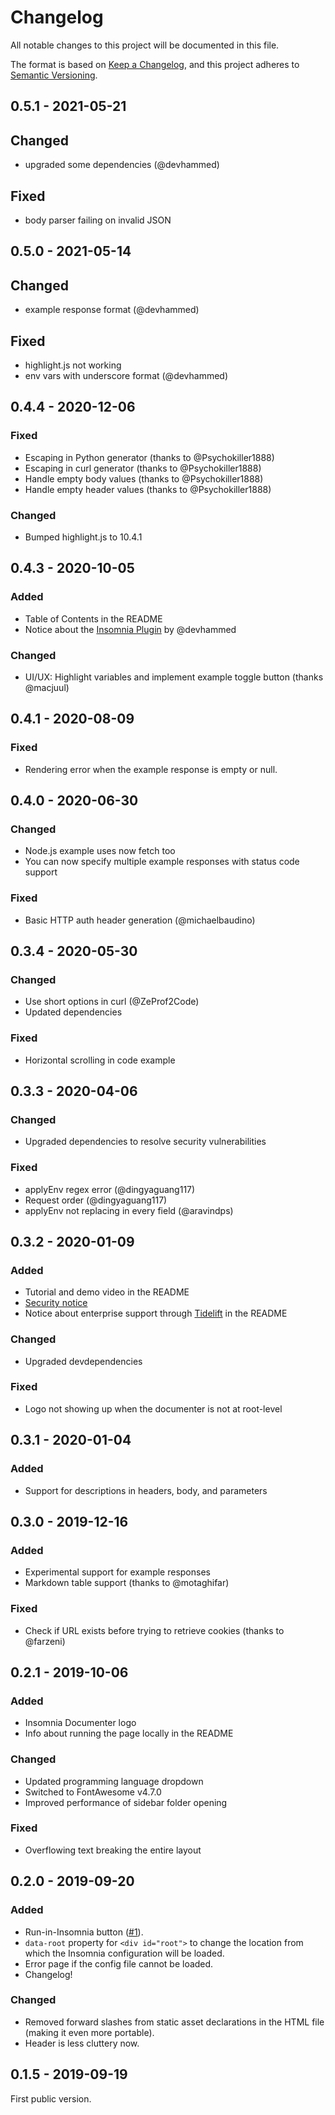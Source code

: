 # Changelog
All notable changes to this project will be documented in this file.

The format is based on [Keep a Changelog](https://keepachangelog.com/en/1.0.0/),
and this project adheres to [Semantic Versioning](https://semver.org/spec/v2.0.0.html).

## 0.5.1 - 2021-05-21
## Changed
- upgraded some dependencies (@devhammed)

## Fixed
- body parser failing on invalid JSON

## 0.5.0 - 2021-05-14
## Changed
- example response format (@devhammed)

## Fixed
- highlight.js not working
- env vars with underscore format (@devhammed)

## 0.4.4 - 2020-12-06
### Fixed
- Escaping in Python generator (thanks to @Psychokiller1888)
- Escaping in curl generator (thanks to @Psychokiller1888)
- Handle empty body values (thanks to @Psychokiller1888)
- Handle empty header values (thanks to @Psychokiller1888)

### Changed
- Bumped highlight.js to 10.4.1

## 0.4.3 - 2020-10-05
### Added
- Table of Contents in the README
- Notice about the [Insomnia Plugin](https://insomnia.rest/plugins/insomnia-plugin-documenter) by @devhammed

### Changed
- UI/UX: Highlight variables and implement example toggle button (thanks @macjuul)

## 0.4.1 - 2020-08-09
### Fixed
- Rendering error when the example response is empty or null.

## 0.4.0 - 2020-06-30
### Changed
- Node.js example uses now fetch too
- You can now specify multiple example responses with status code support

### Fixed
- Basic HTTP auth header generation (@michaelbaudino)

## 0.3.4 - 2020-05-30
### Changed
- Use short options in curl (@ZeProf2Code)
- Updated dependencies

### Fixed
- Horizontal scrolling in code example

## 0.3.3 - 2020-04-06
### Changed
- Upgraded dependencies to resolve security vulnerabilities

### Fixed
- applyEnv regex error (@dingyaguang117)
- Request order (@dingyaguang117)
- applyEnv not replacing in every field (@aravindps)

## 0.3.2 - 2020-01-09
### Added
- Tutorial and demo video in the README
- [Security notice](https://github.com/jozsefsallai/insomnia-documenter/blob/master/SECURITY.md)
- Notice about enterprise support through [Tidelift](https://tidelift.com/subscription/pkg/npm-insomnia-documenter?utm_source=npm-insomnia-documenter&utm_medium=referral&utm_campaign=enterprise&utm_term=repo) in the README

### Changed
- Upgraded devdependencies

### Fixed
- Logo not showing up when the documenter is not at root-level

## 0.3.1 - 2020-01-04
### Added
- Support for descriptions in headers, body, and parameters

## 0.3.0 - 2019-12-16
### Added
- Experimental support for example responses
- Markdown table support (thanks to @motaghifar)

### Fixed
- Check if URL exists before trying to retrieve cookies (thanks to @farzeni)

## 0.2.1 - 2019-10-06
### Added
- Insomnia Documenter logo
- Info about running the page locally in the README

### Changed
- Updated programming language dropdown
- Switched to FontAwesome v4.7.0
- Improved performance of sidebar folder opening

### Fixed
- Overflowing text breaking the entire layout

## 0.2.0 - 2019-09-20

### Added
- Run-in-Insomnia button ([#1](https://github.com/jozsefsallai/insomnia-documenter/issues/1)).
- `data-root` property for `<div id="root">` to change the location from which the Insomnia configuration will be loaded.
- Error page if the config file cannot be loaded.
- Changelog!

### Changed
- Removed forward slashes from static asset declarations in the HTML file (making it even more portable).
- Header is less cluttery now.

## 0.1.5 - 2019-09-19
First public version.
